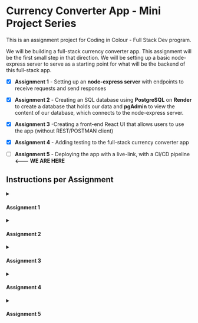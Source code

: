 # Currency Converter App - Mini Project Series

This is an assignment project for Coding in Colour - Full Stack Dev program.

We will be building a full-stack currency converter app. This assignment will be the first small step in that direction. We will be setting up a basic node-express server to serve as a starting point for what will be the backend of this full-stack app.

- [x] **Assignment 1** - Setting up an **node-express server** with endpoints to receive requests and send responses
- [x] **Assignment 2** - Creating an SQL database using **PostgreSQL** on **Render** to create a database that holds our data and **pgAdmin** to view the content of our database, which connects to the node-express server.
- [x] **Assignment 3** -Creating a front-end React UI that allows users to use the app (without REST/POSTMAN client)
- [x] **Assignment 4** - Adding testing to the full-stack currency converter app 
- [ ] **Assignment 5** - Deploying the app with a live-link, with a CI/CD pipeline  **<--- WE ARE HERE**


## Instructions per Assignment

<details>
    <summary><h4>Assignment 1</h4></summary>
    
#### Please read the instructions below carefully, and do not hesitate to attend Lab or Office hours to ask questions if anything is unclear.

- [x] Create a github repository titled 'miniproject' without the quotations, feel free to add a README.md, and clone this repository to wherever you desire

- [x] Download the [**miniproject_part1 zip**](https://canvas.instructure.com/courses/7808622/files/239852767?wrap=1) [Download miniproject_part1 zip] (https://canvas.instructure.com/courses/7808622/files/239852767/download?download_frd=1), and extract the contents, adding the following contents: **server.js**, **requests,** and **package.json** to your local miniproject

- [x] Create a .gitignore file at the same location, and add 'node_modules' without the quotations to this file, this ensures that we aren't pushing our node_modules to the repository, and push the code up

- [x] _Congratulations!_ You've setup a git repository with all the desired files, from here on out, all changes in code you make will be kept in sync on remote. Feel free to either do your work in the main branch or have different branches for different tasks. **If anything at this point is broken, and you're unsure of how to fix it, please come to Lab or Office Hours. It is essential that the github repo is setup correctly at this stage of this extended assignment.**
- [x] Open a terminal and type **npm install** to install all necessary package.
- [x] Open the **server.js** file, this is our starting point, and we've provided some starter code.
- [x] Carefully read all the comments next to the code, especially the one on _data storage_ as well as the various _TODOs_ that describe what each endpoint is doing in terms of  
       what it receives as a request and the intended response.
- [x] **Note:** we added a requests folder, within which we have a **test.rest** file, that you can use as a starting point for testing your endpoints. Confirm that when the server is running (using the command **npm run start**), you're getting the expected response when you send this request.
- [x] **Implement** the endpoints. The order in which we **strongly** recommend completing the _TODOs_ is: _GET, GET:id, POST, PUT, DELETE:id_. Since the _GET_ endpoint  
       is completed first, you can then test if resource creation and deletion is working adequately.
  1.  **Hint:** when modifying the _currencies,_ please do not directly modify the data, but instead create a copy that has the desired changes (look into functions like **concat, filter,** etc.)
  2.  **Hint:** making changes and saving them when running the server in node requires a restart of the server to reflect those changes. Look into how we avoided this with **nodemon**.
- [x] Add **error handling** for the _GET:id_ and _POST_ endpoints
  1.  In the _GET:id_ case, we want to return a 404 status code with the response object { error: 'resource not found' } if the currency is not found in our data.
  2.  In the _POST_ case, if any required information needed to create the currency object is missing, please return a 400 status code with the response object { error: 'content missing' }
- [x] Add an **unknown endpoint** that can basically handle any other route. This unknown endpoint should return a 404 status code with the response object { error: 'unknown endpoint }
- [x] Incorporate **morgan middleware**, so we can see some information about the requests being sent. Here's a [linkLinks to an external site.](https://github.com/expressjs/morgan#readme) for more information.
  1.  Below is an example of what it might look like _(this is an example from a different project but we want a similar message logged to the console)_. In this example, which we show as a **reference**  
      a POST request is being sent to http://localhost:3001/api/notes and the following is logged:
  2.  _POST /api/persons 200 61 - 4.5ms { "content": "My first note!" }_
  3.  _The information is as follows: Request Type, URL, Status code, Response content length, Response time, Request content being sent_
- [x] Convert the working setup you have to now make use of Express Router, as seen in lecture (Hint: you will have a routes directory). Also, please abstract your middleware to a separate utils directory.

</details>

<details>
    <summary><h4>Assignment 2</h4></summary>

- [x] Create a PostgreSQL db server on Render to an external site. and note the environment variables under the "Connections" tab.
- [x] Download pgAdmin 4Links to an external site. and connect it with your Render PostgreSQL db using the environment variables from step 1. Important Note: since we are connecting from an external location, then we need to use the "External Database URL" to extract the hostname in order for using it in the pgAdmin connection. In "External Database URL" variable the db hostname is located after the "@" symbol and ends with "render.com". After you connect successfully, you should be able to view your database on the left navigation bar of pgAdmin.
- [x] In your express server, create a .env file (if not already created) and add the Postgres db variables from step 1. You need to add and save the following variables: db hostname (as explained in step 2), db port, username, password, and db name.
- [x] Install Sequelize Object-Relational Mapper and pg Postgres driver node modules. Create a config file and initialize a configuration for Sequelize with your Postgres db variables. Refer to the documentation links to an external site. to see how that is done in Sequelize.
- [x] Create two models in the "models" folder: one for the Currency resource available from the previous assignment, however, now it should contain the following attributes: { id, currencyCode, countryId, conversionRate }. Note that we replaced country with countryId from the original starter code.
- [x] The second model is for the Country resource which consists of: { id, name }. Refer to "Column Options" sections in the documentationLinks to an external site. to see how we can define primary keys and foreign keys in Sequelize. id is a primary key in both tables, and countryId is a foreign key in Currency table referring to id in Country table.
- [x] Add the Currency model to the Currency route that you created in the first assignment. Remove the currencies array and update your endpoints logic with Sequelize Currency model. Use the built-in functions provided by Sequelize.
- [x] Similarly, create a new route for the Country resource using the Country model. Create GET, POST, and DELETE endpoints using Sequelize functions to query the database. GET: retrieve all records, POST: add a new a record, DELETE: remove one record.
- [x] Use Sequelize functions to add an association (one-to-one) in Currency model (similar to the first line hereLinks to an external site.) where each currency should belong to one country. You should also pass the foreign key, that you have already defined, in this association. Associations in Sequelize equal to relations in SQL databases.
- [x] Test your connection by adding, retrieving and deleting currencies and countries using HTTP requests sent to the express server from Postman or REST Client.
- [x] Create a new file (a route) inside the "routes" folder and create one GET endpoint for the route "/currency-countryName". The endpoint should retrieve the currency code from the currency model and the country name from the country model. You should make a query on the currency model and include the country model (similar to the second line hereLinks to an external site.).
- [x] Test your endpoint by sending a GET request to "/currency-countryName". The response should consist of pairs of { currencyCode, countryName }. You can modify the shape of your response in the endpoint logic. Additionally, You can use pgAdmin QueryTool to write an SQL JOIN query to test your results.

</details>

<details>
    <summary><h4>Assignment 3</h4></summary>

Please create a new Git branch and call it "assignment 3" and do this assignment there.

- [x] For this project we will be using Vite instead of the regular create react app. They serve very similar purposes except Vite is more. If ever you have questions you can as us or check out the ViteLinks to an external site. documentation as well.
- [x] Download the starter file Download starter fileprovided. Create your components under the component folder add necessary files and folders to join the previous assignment to this one. Hint: It will be very helpful to have the following directory structure: mini-project, and inside of it, two directories, client, and server. The former is where we put all the code for the front-end, and the latter is all the code for the server. Please reach out to us if this setup is confusing. Its very important to get this correct for future iterations of the assignment.
- [x] This is a very simple react application. Front end doesn't have to be very fancy. You only need need the basic requirements stated below.
- [x] These are the app requirements:
  - [x] Login section requires two fields username and password, this part will also require two buttons Login and Sign up.
  - [x] Conversion section will require **3 fields** and a button. Fields include Currency code from, Amount, and Currency code to. **Do NOT** **implement** the functionality involved in performing the currency conversion. We will be doing this in the next assignment.
  - [x] Add currency section should include **multiple fields** corresponding to the necessary fields to create a new currency object and also a button for submitting. **Implement** the functionality, such that a person using the front-end GUI can POST a currency to the back-end endpoint, and in result, a currency is added to the database.
  - [x] Update currency section requires **2 fields** one for currency code and the other for amount for the new conversion rate, and lastly a button for submitting. **Implement** the functionality, such that a person using the front-end GUI can perform a PUT update for the back-end endpoint, and in result, a currency is updated in the database.
  - [x] Delete section requires **one field** for currency code and a button for deleting. **Implement** the functionality, such that a person using the front-end GUI can perform a DELETE update for the back-end endpoint, and in result, a currency is removed from the database.
- [x] Design of the components is **up to you**. An image has been added to show what is required.
- [x] For the Login and Sign up part its just designing the features, **do not implement** any functionality.
- [x] **Addendum:** Despite currency update, and deletion being done by currencyCode, you **should not** modify the endpoints you have created in Assignment 1. It is possible to get the id of what you want to update or delete, just using the currencyCode with the information you have in the front-end, solely with the default bulk **GET** request.

</details>

<details>
    <summary><h4>Assignment 4</h4></summary>
    
### **Part 1**

- [x] Download and extract the zip file changes **[here](https://canvas.instructure.com/courses/7808622/files/242355566?wrap=1 'changes.zip') [Download here](https://canvas.instructure.com/courses/7808622/files/242355566/download?download_frd=1).**
- [x] Within your **client** directory in your project, inside of **src**, create a **tests** directory, and copy the contents of **part1** there.
- [x] You will notice a **currency_utils.js** file, as well as a **currency.test.js** file, please copy the **currency_utils.js** file to a **utils** directory within your **client** (if it already exists place it there, otherwise make a new directory to receive this file). You may need to update the **currency.test.js** import of the **currency_utils.js** file with the right path.
- [x] Now, install **jest** by typing **'npm install jest'** in your **client** directory, and add the following command to the **package.json** within the **scripts**, within the **"test" command**
  _jest --verbose -runInBand_. You'll notice now when you type **npm run test**, the tests run. The first should fail (implemented), and the other four should pass (not-implemented).
- [x] At this point, first implement the tests inside of **currency.test.js**, and then work on the implementation of the **convertCurrency** function. You can now test if your implementation is correct in real-time.

- [x] **Hint: for the convertCurrency function, it may be helpful to think of implementing it in cases. There are four cases to consider when it comes to converting currencies: CDN to CDN conversion, CDN to non-CDN conversion, non-CDN to CDN conversion, and non-CDN to non-CDN conversion.**

### **Part 2**

- [x] Within the zip file you downloaded in **Part 1**, there is also a **part2** folder.
- [x] Within your **client** directory in your project, inside of **src/\*\***tests** directory, copy the contents of **part2\*\* there
- [x] At the top of **currency_component.test.js** file, you will notice a list of instructions to set up the local environment for testing React applications. Please follow the instructions and refer to Lecture 127 slides if you find any difficulties in setting up the environment.
- [x] Write one unit test to test if the conversion section is working as intended.
- [x] Use "render" to render the component(s), "screen" to select any element, and "user" to emulate user behaviour.
- [x] We should assert that once the button is clicked, then the function associated is called and the corresponding text is updated.

### **Part 3**

- [x] Within the zip file you downloaded in **Part 1**, there is also a **part3** folder.
- [x] Within your **server** directory in your project, create a **tests** directory, and copy the contents of **part3** there.
- [x] One thing you need to change before you do anything else is to modify your **server.js** file to, instead of only listening to the express-app, to assign the app.listen(...) to some variable, and then export it. _If confusing, please see the supertest example we went over for a reference of how to do this._
- [x] Now, within your **server** directory, install the following package (cross-env) by typing this command, _npm install cross-env --save-dev_
- [x] Now, create a testCurrency model, it will be almost exactly the same as the Currency model, but we neither want a **countryId** attribute anymore, nor a reference to the **Country** table, also the modelName attribute is 'testCurrency' instead of 'Currency'. We are doing this to make the tests a bit simpler, as we won't have a reference to another table, since we want to test the Currencies independently.
- [x] In order to make sure our tests, which use the server, properly interact with the testCurrency in the respective server endpoints, you need to, depending on the NODE_ENV set (as we saw during lecture) import the Currency or testCurrency model within your routers. This is also a good time to setup some basic scripts that will either set NODE_ENV to development or test when starting the server. In order to test this, you can start the server in either test or development mode, and send **.rest** requests to it using the **REST Client**, and see if you're getting the respective table (Currency or testCurrency) entries. You may need to remove error-checking for the request body's content in order to get the POST to work (because we aren't sending countryId anymore in our tests)
- [x] Now, install **jest** by typing **'npm install jest'** in your **server** directory, and also install **supertest**, by typing **'npm install supertest'**. Now, add the following command to the **package.json** within the **scripts** within the **"test" command,** _cross-env NODE_ENV=test_ _jest --verbose -runInBand_. You'll notice now when you type **npm run test**, the tests run. Most will properly fail, or not run at this point. You'll need to go through the **currency_api.test.js** file, as well as the **test_helper.js** file and add the correct paths to the specified imports.
- [x] Because we are clearing the testCurrency table before each test, it doesn't matter what is in the table, it only matters that the table exists, and it should exist at this point if your **initData.js** was run and is working correctly.
- [x] The **GET** tests should be passing if everything is working correctly. Please implement the **POST, PUT,** and **DELETE** tests, respectively. You only need to make a single test in each case. Make use of the helper functions we have provided where appropriate. **Note: there's a slight typo in the test, where it says 'adding a currency' in the POST, PUT, and DELETE tests. It should say, 'adding a currency', 'updating a currency', and 'deleting a currency', respectively.**

</details>

<details>
    <summary><h4>Assignment 5</h4></summary>

Please merge your latest (accumulated) code from assignment 4 into main before starting.

- [x] After merging all your code from previous assignments into "main", make sure that your branch contains only two folders in the root: client (for the front-end React UI) and server (for the node-express server).
- [x] Create a new branch and call it "production". Create the branch based on the latest code from "main".
click on the Actions tab in the repository page. Then click on "set up a workflow yourself ".
- [x] Create a deployment pipeline workflow that is triggered on each merge to the production branch (on push). The pipeline should have one job with multiple steps each run on a different directory. Check the diagram below for the details. (test your pipeline and make sure that all steps are succeeding on a demo merge before proceeding)
- [x] Go to render.comLinks to an external site. and create a new Web Service, then connect the service to your repository. Set the "Root Directory"  to ./server , and the "Start Command" to  npm start. (make sure that npm start is configured in package.json for your server to start). Add the "Environment Variables" of the Postgres database from the .env file of the server to the Web Service. Finally create the service with "Create Web Service" button. Wait for the build to finish and make sure that the deployment succeeded with no errors. 
- [x] Create a new Staic Site on Render and connect it to your repositoy. Set the "Root Directory"  to ./client, the "Build Command" to npm install; npm run build, and the "Publish directory" to ./dist. Click on "Create Static Site" button.
- [x] After the first build finishes, go to "Redirects/Rewrites", and add a new rule to rewrite all endpoints and make them towards the server link (the Web Service live link). The rule should be similar to this one: Soruce: </api/*>, Destiantion: <live link to server/api/*>, Action: Rewrite. 
- [x] Check the live links from the two instances. The front-end should show the UI and the back-end should be connected to the (GET /) of the server. If the deployment succeeded and the app is live, go to settings, then set "Auto-Deploy" to No on both instances, and Copy the "Deploy Hook" from each instance. 
- [x] Go to the repository page on Github and click on Settings -> Secrets and variables -> Actions. Create two "New repository secret":  "SERVER_DEPLOYMENT_HOOK" and "CLIENT_DEPLOYMENT_HOOK" and paste the copied hooks from the previous step to each secret. 
- [x] Go the YAML file of the workflow and add two new final steps that call the deployment hook: run: curl ${{ secrets.SERVER_DEPLOYMENT_HOOK }}  and run: curl ${{ secrets.CLIENT_DEPLOYMENT_HOOK }}
- [x] Make a demo merge to the production branch and check the workflow. All steps should succeed and a deployment should be triggered on Render on both instances.
Untitled.jpg

</details>
